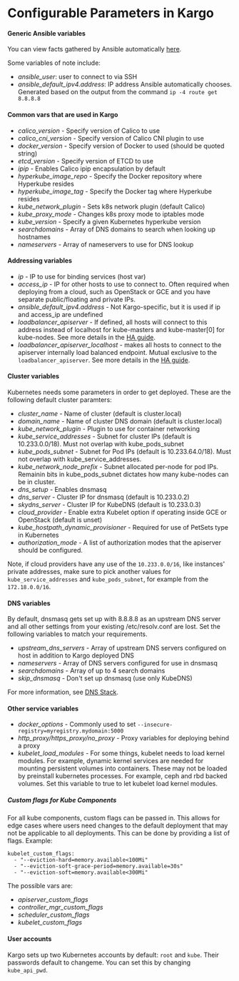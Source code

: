 Configurable Parameters in Kargo
================================

#### Generic Ansible variables

You can view facts gathered by Ansible automatically
[here](http://docs.ansible.com/ansible/playbooks_variables.html#information-discovered-from-systems-facts).

Some variables of note include:

* *ansible_user*: user to connect to via SSH
* *ansible_default_ipv4.address*: IP address Ansible automatically chooses.
  Generated based on the output from the command ``ip -4 route get 8.8.8.8``

#### Common vars that are used in Kargo

* *calico_version* - Specify version of Calico to use
* *calico_cni_version* - Specify version of Calico CNI plugin to use
* *docker_version* - Specify version of Docker to used (should be quoted
  string)
* *etcd_version* - Specify version of ETCD to use
* *ipip* - Enables Calico ipip encapsulation by default
* *hyperkube_image_repo* - Specify the Docker repository where Hyperkube
  resides
* *hyperkube_image_tag* - Specify the Docker tag where Hyperkube resides
* *kube_network_plugin* - Sets k8s network plugin (default Calico)
* *kube_proxy_mode* - Changes k8s proxy mode to iptables mode
* *kube_version* - Specify a given Kubernetes hyperkube version
* *searchdomains* - Array of DNS domains to search when looking up hostnames
* *nameservers* - Array of nameservers to use for DNS lookup

#### Addressing variables

* *ip* - IP to use for binding services (host var)
* *access_ip* - IP for other hosts to use to connect to. Often required when
  deploying from a cloud, such as OpenStack or GCE and you have separate
  public/floating and private IPs.
* *ansible_default_ipv4.address* - Not Kargo-specific, but it is used if ip
  and access_ip are undefined
* *loadbalancer_apiserver* - If defined, all hosts will connect to this
  address instead of localhost for kube-masters and kube-master[0] for
  kube-nodes. See more details in the
  [HA guide](https://github.com/kubernetes-incubator/kargo/blob/master/docs/ha-mode.md).
* *loadbalancer_apiserver_localhost* - makes all hosts to connect to
  the apiserver internally load balanced endpoint. Mutual exclusive to the
  `loadbalancer_apiserver`. See more details in the
  [HA guide](https://github.com/kubernetes-incubator/kargo/blob/master/docs/ha-mode.md).

#### Cluster variables

Kubernetes needs some parameters in order to get deployed. These are the
following default cluster paramters:

* *cluster_name* - Name of cluster (default is cluster.local)
* *domain_name* - Name of cluster DNS domain (default is cluster.local)
* *kube_network_plugin* - Plugin to use for container networking
* *kube_service_addresses* - Subnet for cluster IPs (default is
  10.233.0.0/18). Must not overlap with kube_pods_subnet
* *kube_pods_subnet* - Subnet for Pod IPs (default is 10.233.64.0/18). Must not
  overlap with kube_service_addresses.
* *kube_network_node_prefix* - Subnet allocated per-node for pod IPs. Remainin
  bits in kube_pods_subnet dictates how many kube-nodes can be in cluster.
* *dns_setup* - Enables dnsmasq
* *dns_server* - Cluster IP for dnsmasq (default is 10.233.0.2)
* *skydns_server* - Cluster IP for KubeDNS (default is 10.233.0.3)
* *cloud_provider* - Enable extra Kubelet option if operating inside GCE or
  OpenStack (default is unset)
* *kube_hostpath_dynamic_provisioner* - Required for use of PetSets type in
  Kubernetes
* *authorization_mode* - A list of authorization modes that the apiserver should be configured. 
 
Note, if cloud providers have any use of the ``10.233.0.0/16``, like instances'
private addresses, make sure to pick another values for ``kube_service_addresses``
and ``kube_pods_subnet``, for example from the ``172.18.0.0/16``.

#### DNS variables

By default, dnsmasq gets set up with 8.8.8.8 as an upstream DNS server and all
other settings from your existing /etc/resolv.conf are lost. Set the following
variables to match your requirements.

* *upstream_dns_servers* - Array of upstream DNS servers configured on host in
  addition to Kargo deployed DNS
* *nameservers* - Array of DNS servers configured for use in dnsmasq
* *searchdomains* - Array of up to 4 search domains
* *skip_dnsmasq* - Don't set up dnsmasq (use only KubeDNS)

For more information, see [DNS
Stack](https://github.com/kubernetes-incubator/kargo/blob/master/docs/dns-stack.md).

#### Other service variables

* *docker_options* - Commonly used to set
  ``--insecure-registry=myregistry.mydomain:5000``
* *http_proxy/https_proxy/no_proxy* - Proxy variables for deploying behind a
  proxy
* *kubelet_load_modules* - For some things, kubelet needs to load kernel modules.  For example,
  dynamic kernel services are needed for mounting persistent volumes into containers.  These may not be
  loaded by preinstall kubernetes processes.  For example, ceph and rbd backed volumes.  Set this variable to
  true to let kubelet load kernel modules.

##### Custom flags for Kube Components
For all kube components, custom flags can be passed in. This allows for edge cases where users need changes to the default deployment that may not be applicable to all deployments. This can be done by providing a list of flags. Example:
```
kubelet_custom_flags:
  - "--eviction-hard=memory.available<100Mi"
  - "--eviction-soft-grace-period=memory.available=30s"
  - "--eviction-soft=memory.available<300Mi"
```
The possible vars are:
* *apiserver_custom_flags*
* *controller_mgr_custom_flags*
* *scheduler_custom_flags*
* *kubelet_custom_flags*

#### User accounts

Kargo sets up two Kubernetes accounts by default: ``root`` and ``kube``. Their
passwords default to changeme. You can set this by changing ``kube_api_pwd``.

